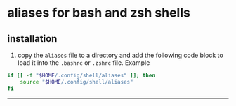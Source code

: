 # aliases for bash and zsh shells

## installation

1. copy the `aliases` file to a directory and add the following code block to load it into the `.bashrc` or `.zshrc` file. Example

```bash
if [[ -f "$HOME/.config/shell/aliases" ]]; then
    source "$HOME/.config/shell/aliases"
fi
```
---

